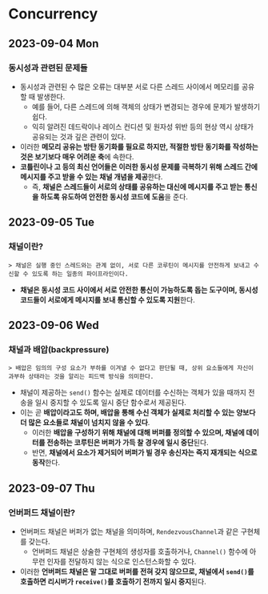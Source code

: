 # Concurrency
## 2023-09-04 Mon
### 동시성과 관련된 문제들
* 동시성과 관련된 수 많은 오류는 대부분 서로 다른 스레드 사이에서 메모리를 공유할 때 발생한다.
  * 예를 들어, 다른 스레드에 의해 객체의 상태가 변경되는 경우에 문제가 발생하기 쉽다.
  * 익히 알려진 데드락이나 레이스 컨디션 및 원자성 위반 등의 현상 역시 상태가 공유되는 것과 깊은 관련이 있다.
* 이러한 **메모리 공유는 방탄 동기화를 필요로 하지만, 적절한 방탄 동기화를 작성하는 것은 보기보다 매우 어려운 축**에 속한다.
* **코틀린이나 고 등의 최신 언어들은 이러한 동시성 문제를 극복하기 위해 스레드 간에 메시지를 주고 받을 수 있는 채널 개념을 제공**한다.
  * 즉, **채널은 스레드들이 서로의 상태를 공유하는 대신에 메시지를 주고 받는 통신을 하도록 유도하여 안전한 동시성 코드에 도움**을 준다.

## 2023-09-05 Tue
### 채널이란?
```
> 채널은 실행 중인 스레드와는 관계 없이, 서로 다른 코루틴이 메시지를 안전하게 보내고 수신할 수 있도록 하는 일종의 파이프라인이다.
```
* **채널은 동시성 코드 사이에서 서로 안전한 통신이 가능하도록 돕는 도구이며, 동시성 코드들이 서로에게 메시지를 보내 통신할 수 있도록 지원**한다.

## 2023-09-06 Wed
### 채널과 배압(backpressure)
```
> 배압은 임의의 구성 요소가 부하를 이겨낼 수 없다고 판단될 때, 상위 요소들에게 자신이 과부하 상태라는 것을 알리는 피드백 방식을 의미한다.
```
* 채널이 제공하는 `send()` 함수는 실제로 데이터를 수신하는 객체가 있을 때까지 전송을 일시 중지할 수 있도록 일시 중단 함수로서 제공된다.
* 이는 곧 **배압이라고도 하며, 배압을 통해 수신 객체가 실제로 처리할 수 있는 양보다 더 많은 요소들로 채널이 넘치지 않을 수 있다**.
  * 이러한 **배압을 구성하기 위해 채널에 대해 버퍼를 정의할 수 있으며, 채널에 데이터를 전송하는 코루틴은 버퍼가 가득 찰 경우에 일시 중단**된다.
  * 반면, **채널에서 요소가 제거되어 버퍼가 빌 경우 송신자는 즉지 재개되는 식으로 동작**한다.

## 2023-09-07 Thu
### 언버퍼드 채널이란?
* 언버퍼드 채널은 버퍼가 없는 채널을 의미하며, `RendezvousChannel`과 같은 구현체를 갖는다.
  * 언버퍼드 채널은 상술한 구현체의 생성자를 호출하거나, `Channel()` 함수에 아무런 인자를 전달하지 않는 식으로 인스턴스화할 수 있다.
* 이러한 **언버퍼드 채널은 말 그대로 버퍼를 전혀 갖지 않으므로, 채널에서 `send()`를 호출하면 리시버가 `receive()`를 호출하기 전까지 일시 중지**된다.